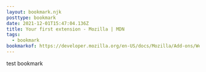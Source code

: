 ```yaml
---
layout: bookmark.njk
posttype: bookmark
date: 2021-12-01T15:47:04.136Z
title: Your first extension - Mozilla | MDN
tags:
  - bookmark
bookmarkof: https://developer.mozilla.org/en-US/docs/Mozilla/Add-ons/WebExtensions/Your_first_WebExtension
---
```

test bookmark

